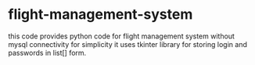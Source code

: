 # flight-management-system
this code provides python code for flight management system without mysql connectivity for simplicity it uses tkinter library for storing login and passwords in list[] form.
